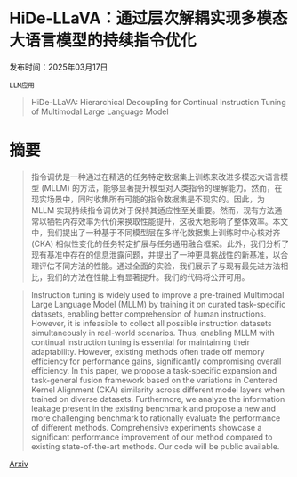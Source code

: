 # HiDe-LLaVA：通过层次解耦实现多模态大语言模型的持续指令优化

发布时间：2025年03月17日

`LLM应用`

> HiDe-LLaVA: Hierarchical Decoupling for Continual Instruction Tuning of Multimodal Large Language Model

# 摘要

> 指令调优是一种通过在精选的任务特定数据集上训练来改进多模态大语言模型 (MLLM) 的方法，能够显著提升模型对人类指令的理解能力。然而，在现实场景中，同时收集所有可能的指令数据集是不现实的。因此，为 MLLM 实现持续指令调优对于保持其适应性至关重要。然而，现有方法通常以牺牲内存效率为代价来换取性能提升，这极大地影响了整体效率。本文中，我们提出了一种基于不同模型层在多样化数据集上训练时中心核对齐 (CKA) 相似性变化的任务特定扩展与任务通用融合框架。此外，我们分析了现有基准中存在的信息泄露问题，并提出了一种更具挑战性的新基准，以合理评估不同方法的性能。通过全面的实验，我们展示了与现有最先进方法相比，我们的方法在性能上有显著提升。我们的代码将公开可用。

> Instruction tuning is widely used to improve a pre-trained Multimodal Large Language Model (MLLM) by training it on curated task-specific datasets, enabling better comprehension of human instructions. However, it is infeasible to collect all possible instruction datasets simultaneously in real-world scenarios. Thus, enabling MLLM with continual instruction tuning is essential for maintaining their adaptability. However, existing methods often trade off memory efficiency for performance gains, significantly compromising overall efficiency. In this paper, we propose a task-specific expansion and task-general fusion framework based on the variations in Centered Kernel Alignment (CKA) similarity across different model layers when trained on diverse datasets. Furthermore, we analyze the information leakage present in the existing benchmark and propose a new and more challenging benchmark to rationally evaluate the performance of different methods. Comprehensive experiments showcase a significant performance improvement of our method compared to existing state-of-the-art methods. Our code will be public available.

[Arxiv](https://arxiv.org/abs/2503.12941)